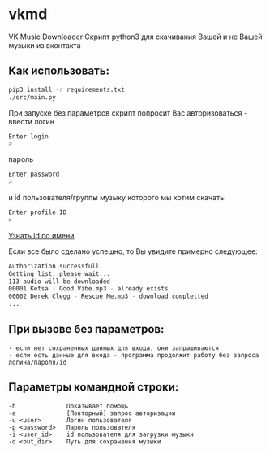 # vkmd
VK Music Downloader
Скрипт python3 для скачивания Вашей и не Вашей музыки из вконтакта

## Как использовать:

```bash
pip3 install -r requirements.txt
./src/main.py
```
При запуске без параметров скрипт попросит Вас авторизоваться - ввести логин
```bash
Enter login
>
```
пароль
```bash
Enter password
> 
```
и id пользователя/группы музыку которого мы хотим скачать:
```bash
Enter profile ID
> 
```
[Узнать id по имени](http://regvk.com/id/)

Если все было сделано успешно, то Вы увидите примерно следующее:
```bash
Authorization successfull
Getting list, please wait...
113 audio will be downloaded
00001 Ketsa - Good Vibe.mp3 - already exists
00002 Derek Clegg - Rescue Me.mp3 - download completted
...
```

## При вызове без параметров:
    - если нет сохраненных данных для входа, они запрашиваются
    - если есть данные для входа - программа продолжит работу без запроса логина/пароля/id

## Параметры командной строки:
    -h              Показывает помощь
    -a              [Повторный] запрос авторизации
    -u <user>       Логин пользователя
    -p <password>   Пароль пользователя
    -i <user_id>    id пользователя для загрузки музыки
    -d <out_dir>    Путь для сохранения музыки
